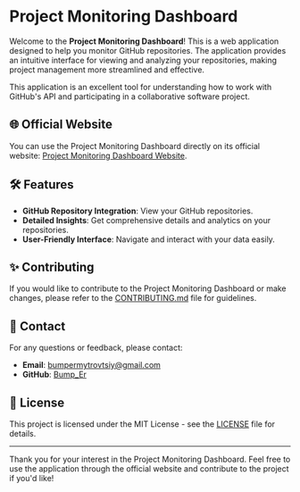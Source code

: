 # Project Monitoring Dashboard

Welcome to the **Project Monitoring Dashboard**! This is a web application designed to help you monitor GitHub repositories. The application provides an intuitive interface for viewing and analyzing your repositories, making project management more streamlined and effective.

This application is an excellent tool for understanding how to work with GitHub's API and participating in a collaborative software project.

## 🌐 Official Website

You can use the Project Monitoring Dashboard directly on its official website: [Project Monitoring Dashboard Website](https://project-monitoring-dashboard.vercel.app/).

## 🛠️ Features

- **GitHub Repository Integration**: View your GitHub repositories.
- **Detailed Insights**: Get comprehensive details and analytics on your repositories.
- **User-Friendly Interface**: Navigate and interact with your data easily.

## ✨ Contributing

If you would like to contribute to the Project Monitoring Dashboard or make changes, please refer to the [CONTRIBUTING.md](CONTRIBUTING.md) file for guidelines.

## 📧 Contact

For any questions or feedback, please contact:

- **Email**: [bumpermytrovtsiy@gmail.com](mailto:bumpermytrovtsiy@gmail.com)
- **GitHub**: [Bump_Er](https://github.com/NewBumpEr)

## 📜 License

This project is licensed under the MIT License - see the [LICENSE](LICENSE) file for details.

---

Thank you for your interest in the Project Monitoring Dashboard. Feel free to use the application through the official website and contribute to the project if you'd like!
